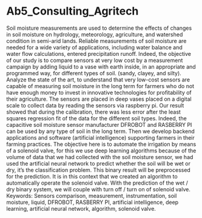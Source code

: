 # Ab5_Consulting_Agritech
Soil moisture measurements are used to determine the effects of changes in soil moisture on hydrology, meteorology, agriculture, and watershed condition in semi-arid lands. Reliable measurements of soil moisture are needed for a wide variety of applications, including water balance and water flow calculations, entered precipitation runoff. Indeed, the objective of our study is to compare sensors at very low cost by a measurement campaign by adding liquid to a vase with earth inside, in an appropriate and programmed way, for different types of soil. (sandy, clayey, and silty). Analyze the state of the art, to understand that very low-cost sensors are capable of measuring soil moisture in the long term for farmers who do not have enough money to invest in innovative technologies for profitability of their agriculture.
The sensors are placed in deep vases placed on a digital scale to collect data by reading the sensors via raspberry pi. 
Our result showed that during the calibration, there was less error after the least squares regression fit of the data for the different soil types. 
Indeed, the capacitive soil moisture sensor manufacturer DFROBOT and RASBERRY PI can be used by any type of soil in the long term. 
Then we develop backend applications and software (artificial intelligence) supporting farmers in their farming practices. 
The objective here is to automate the irrigation by means of a solenoid valve, for this we use deep learning algorithms because of the volume of data that we had collected with the soil moisture sensor, we had used the artificial neural network to predict whether the soil will be wet or dry, it’s the classification problem. This binary result will be preprocessed for the prediction. It is in this context that we created an algorithm to automatically operate the solenoid valve.
With the prediction of the wet / dry binary system, we will couple with turn off / turn on of solenoid valve.
Keywords: Sensors comparison, measurement, instrumentation, soil moisture, liquid, DFROBOT,
RASBERRY PI, artificial intelligence, deep learning, artificial neural network, algorithm, solenoid valve.
